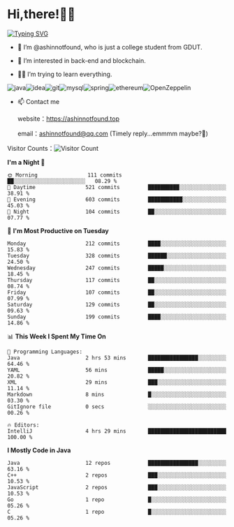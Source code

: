 # Hi,there!👨‍🔧
[![Typing SVG](https://readme-typing-svg.herokuapp.com?font=Fira+Code&pause=1000&width=435&lines=Welcome%2C+this+is+ashinnotfound%F0%9F%98%81+)](https://git.io/typing-svg)

- 👋 I’m @ashinnotfound, who is just a college student from GDUT.

- 👀 I’m interested in back-end and blockchain.

- 👨‍🔧 I’m trying to learn everything.

![java](https://img.shields.io/badge/Java-ED8B00?style=for-the-badge&logo=openjdk&logoColor=white)![idea](https://img.shields.io/badge/IntelliJ_IDEA-000000.svg?style=for-the-badge&logo=intellij-idea&logoColor=white
)![git](https://img.shields.io/badge/GIT-E44C30?style=for-the-badge&logo=git&logoColor=white
)![mysql](https://img.shields.io/badge/MySQL-005C84?style=for-the-badge&logo=mysql&logoColor=white)![spring](https://img.shields.io/badge/Spring-6DB33F?style=for-the-badge&logo=spring&logoColor=white)![ethereum](https://img.shields.io/badge/Ethereum-3C3C3D?style=for-the-badge&logo=Ethereum&logoColor=white)![OpenZeppelin](https://img.shields.io/badge/OpenZeppelin-4E5EE4?logo=openzeppelin&logoColor=fff&style=for-the-badge)


- 📫 Contact me
    
    website：https://ashinnotfound.top
    
    email：ashinnotfound@qq.com (Timely reply...emmmm maybe?🤪)

​Visitor Counts：![Visitor Count](https://profile-counter.glitch.me/ashinnotfound/count.svg)

<!--START_SECTION:waka-->
**I'm a Night 🦉** 

```text
🌞 Morning                111 commits         ██░░░░░░░░░░░░░░░░░░░░░░░   08.29 % 
🌆 Daytime                521 commits         ██████████░░░░░░░░░░░░░░░   38.91 % 
🌃 Evening                603 commits         ███████████░░░░░░░░░░░░░░   45.03 % 
🌙 Night                  104 commits         ██░░░░░░░░░░░░░░░░░░░░░░░   07.77 % 
```
📅 **I'm Most Productive on Tuesday** 

```text
Monday                   212 commits         ████░░░░░░░░░░░░░░░░░░░░░   15.83 % 
Tuesday                  328 commits         ██████░░░░░░░░░░░░░░░░░░░   24.50 % 
Wednesday                247 commits         █████░░░░░░░░░░░░░░░░░░░░   18.45 % 
Thursday                 117 commits         ██░░░░░░░░░░░░░░░░░░░░░░░   08.74 % 
Friday                   107 commits         ██░░░░░░░░░░░░░░░░░░░░░░░   07.99 % 
Saturday                 129 commits         ██░░░░░░░░░░░░░░░░░░░░░░░   09.63 % 
Sunday                   199 commits         ████░░░░░░░░░░░░░░░░░░░░░   14.86 % 
```


📊 **This Week I Spent My Time On** 

```text
💬 Programming Languages: 
Java                     2 hrs 53 mins       ████████████████░░░░░░░░░   64.46 % 
YAML                     56 mins             █████░░░░░░░░░░░░░░░░░░░░   20.82 % 
XML                      29 mins             ███░░░░░░░░░░░░░░░░░░░░░░   11.14 % 
Markdown                 8 mins              █░░░░░░░░░░░░░░░░░░░░░░░░   03.30 % 
GitIgnore file           0 secs              ░░░░░░░░░░░░░░░░░░░░░░░░░   00.26 % 

🔥 Editors: 
IntelliJ                 4 hrs 29 mins       █████████████████████████   100.00 % 
```

**I Mostly Code in Java** 

```text
Java                     12 repos            ████████████████░░░░░░░░░   63.16 % 
C++                      2 repos             ███░░░░░░░░░░░░░░░░░░░░░░   10.53 % 
JavaScript               2 repos             ███░░░░░░░░░░░░░░░░░░░░░░   10.53 % 
Go                       1 repo              █░░░░░░░░░░░░░░░░░░░░░░░░   05.26 % 
C                        1 repo              █░░░░░░░░░░░░░░░░░░░░░░░░   05.26 % 
```




<!--END_SECTION:waka-->
